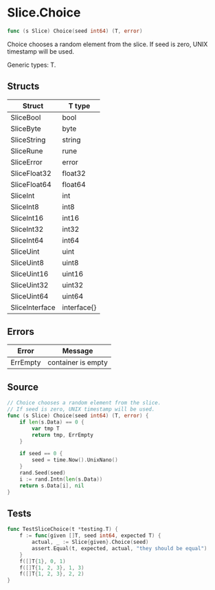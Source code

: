 # Slice.Choice

```go
func (s Slice) Choice(seed int64) (T, error)
```

Choice chooses a random element from the slice. If seed is zero, UNIX timestamp will be used.

Generic types: T.

## Structs

| Struct | T type |
| ------ | ------ |
| SliceBool | bool |
| SliceByte | byte |
| SliceString | string |
| SliceRune | rune |
| SliceError | error |
| SliceFloat32 | float32 |
| SliceFloat64 | float64 |
| SliceInt | int |
| SliceInt8 | int8 |
| SliceInt16 | int16 |
| SliceInt32 | int32 |
| SliceInt64 | int64 |
| SliceUint | uint |
| SliceUint8 | uint8 |
| SliceUint16 | uint16 |
| SliceUint32 | uint32 |
| SliceUint64 | uint64 |
| SliceInterface | interface{} |

## Errors

| Error | Message |
| -------- | ------ |
| ErrEmpty | container is empty |

## Source

```go
// Choice chooses a random element from the slice.
// If seed is zero, UNIX timestamp will be used.
func (s Slice) Choice(seed int64) (T, error) {
	if len(s.Data) == 0 {
		var tmp T
		return tmp, ErrEmpty
	}

	if seed == 0 {
		seed = time.Now().UnixNano()
	}
	rand.Seed(seed)
	i := rand.Intn(len(s.Data))
	return s.Data[i], nil
}
```

## Tests

```go
func TestSliceChoice(t *testing.T) {
	f := func(given []T, seed int64, expected T) {
		actual, _ := Slice{given}.Choice(seed)
		assert.Equal(t, expected, actual, "they should be equal")
	}
	f([]T{1}, 0, 1)
	f([]T{1, 2, 3}, 1, 3)
	f([]T{1, 2, 3}, 2, 2)
}
```